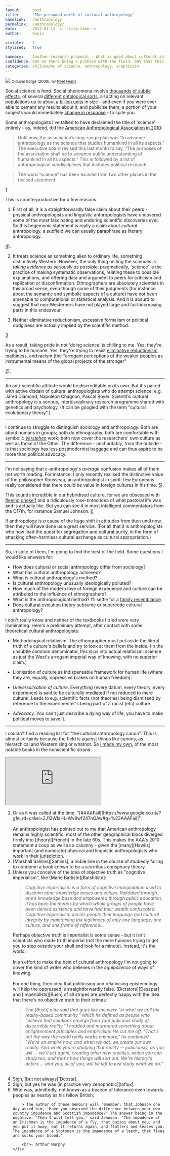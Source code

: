 ```yaml
---
layout:     post
title:      "The presumed worth of cultural anthropology"
baselink:   /anthropology
permalink:  /anthropology/
date:       2017-01-11  <!--site.time-->
author:     Gavin   

visible:    1
stylised:   true

summary:    Another research proposal - What is good about cultural anthropology? Plus reading list.
confidence: 80% on there being a problem with the field. 60% that this is worth doing.
categories: philosophy of science, anthropology, scepticism
---
```


<img src="/img/olduvai.jpg" />
<small>Olduvai Gorge (2009), by <a href="http://www.flickr.com/photos/37563893@N00/4108809278/">Noel Feans</a></small>

Social science is _hard_. Social phenomena involve [thousands][Causa] [of subtle effects][Manzi], of several [different][Proph] [ontological sorts][Reason], all acting on relevant populations up to about [a billion units][Nation] in size - and even if you were ever able to cement any results about it, and publicise them, a portion of your subjects would immediately [change in response][Reflex] - to spite you.

Some anthropologists I've talked to have declaimed the title of 'science' entirely - as, indeed, did the [American Anthropological Association in 2010][Wade]:

> Until now, the association’s long-range plan was “to advance anthropology as the science that studies humankind in all its aspects.” The executive board revised this last month to say, “The purposes of the association shall be to advance public understanding of humankind in all its aspects.” This is followed by a list of anthropological subdisciplines that includes political research.

> The word “science” has been excised from two other places in the revised statement.

<a href="#fn:1" id="fnref:1">1</a>

This is counterproductive for a few reasons. 

1. First of all, it is a straightforwardly false claim about their peers - physical anthropologists and linguistic anthropologists have uncovered some of the most fascinating and enduring scientific discoveries ever. So this hegemonic statement is really a claim about _cultural_ anthropology, a subfield we can usually paraphrase as literary anthropology. 

<a href="#fn:4" id="fnref:4">4</a>). 


2. It treats science as something alien to ordinary life, something distinctively Western. However, the only thing uniting the sciences is _taking evidence as seriously as possible_: pragmatically, 'science' is the practice of making systematic observations, relating these to possible explanations, and offering data and argument to peers for criticism and replication or disconfirmation. Ethnographers are absolutely scientists in this broad sense, even though some of their judgments (for instance about the semantic and symbolic aspects of a culture) have not been amenable to computational or statistical analysis. And it is absurd to suggest that non-Westerners have not played large and fast-increasing parts in this endeavour.

3. Neither eliminative reductionism, excessive formalism or political dodginess are actually implied by the scientific method. 

<a href="#fn:3" id="fnref:3">3</a>

As a result, taking pride in not 'doing science' is chilling to me. Yes: they're trying to be humane. Yes, they're trying to resist [eliminative reductionism][ElMat], [mathiness][Mathy], and racism (the "arrogant perceptions of the weaker peoples as instrumental means of the global projects of the stronger" 

<a href="#fn:2" id="fnref:2">2</a>). 



---

An anti-scientific attitude would be discreditable on its own. But it's paired with active disdain of cultural anthropologists who do attempt science: e.g. Jared Diamond, Napoleon Chagnon, Pascal Boyer. Scientific cultural anthropology is a serious, interdisciplinary research programme shared with genetics and psychology. (It can be googled with the term "cultural evolutionary theory".)

---

I continue to struggle to distinguish sociology and anthropology. Both are about humans in groups; both do ethnography; both are comfortable with symbolic [_Verstehen_][Weber] work; both now cover the researchers' own culture as well as those of the Other. The difference - uncharitably, from the outside - is that sociology has less postmodernist baggage and can thus aspire to be more than political advocacy.

---

I'm not saying that c-anthropology's _average_ confusion makes all of them not worth reading. For instance: I only recently realised the distinctive value of the philosopher Rousseau, an anthropologist in spirit: few Europeans really considered that there could be value in foreign cultures in his time. <a href="#fn:5" id="fnref:5">5</a>). 

This sounds incredible in our hybridised culture, for we are obsessed with [fleeing oneself][Travel] and a ridiculously rose-tinted idea of what pastoral life was and is actually like. But you can see it in most intelligent commentators from the C17th, for instance Samuel Johnson. <a href="#fn:6" id="fnref:6">6</a>




If anthropology is _a_ cause of the huge shift in attitudes from then until now, then they will have done us a great service. (For all that it is anthropologists who now lead the quest for segregation and cultural purity, in the form of attacking often-harmless cultural exchange as cultural appropriation.)

---

So, in spite of them, I'm going to find the best of the field. Some questions I would like answers for:

* How does cultural or social anthropology differ from sociology?
* What has cultural anthropology achieved?
* What is cultural anthropology's method?
* Is cultural anthropology unusually ideologically polluted?
* How much of the modern love of foreign experience and culture can be attributed to the influence of ethnographers?
* What is the anthropological method? I'll settle for a [family resemblance][Fam].
* Does [cultural evolution][CultEv] [theory][DualInt] subsume or supercede cultural anthropology?

I don't really know and neither of the textbooks I tried were very illuminating. Here's a preliminary attempt, after contact with some theoretical cultural anthropologists:

* Methodological relativism. The ethnographer must put aside the literal truth of a culture's beliefs and try to look at them from the inside. (In the unsubtle common denominator, this slips into actual relativism: science as just the West's arrogant imperial way of knowing, with no superior claim.)

* Lionisation of culture as indispensable framework for human life (where they are, equally, oppressive brakes on human freedom).

* _Universalisation of culture_. Everything (every datum, every theory, every experience) is said to be culturally mediated if not reduced to mere cultural. Leads to e.g. scientific facts (not theories) being dismissed by reference to the experimenter's being part of a racist (etc) culture.

* _Advocacy_. You can't just describe a dying way of life, you have to make political moves to save it.

---

I couldn't find a reading list for "the cultural anthropology canon". This is almost certainly because the field is against things like canons, as hierarchical and Westernising or whatnot. So [I made my own][ReadingList], of the most notable books in the nonscientific strand:




<iframe src="https://docs.google.com/spreadsheets/d/1EuFXFPpzRCG9Vjsb8zYPMmAPAnqM2bd_U0xfmD9Ctig/pubhtml?gid=0&amp;single=true&amp;widget=true&amp;headers=false"></iframe>



<!--    Fn  -->
<div class="footnotes"><ol>
    <!-- 1 -->
    <li class="footnote" id="fn:1">
        Or as it was called at the time, "[#AAAFail][https://www.google.co.uk/?gfe_rd=cr&ei=2J12WIaHL-Wv8wf247nQAw#q=%23AAAFail]".
        <br><br>
        An anthropologist has pointed out to me that American anthropology remains highly scientific; most of the other geographical blocs diverged firmly into [theory][French] in the late 60s. This makes the AAA's 2010 statement a coup as well as a calumny - given the [many][Hawks] important (and numerate) physical and linguistic anthropologists who work in their jurisdiction.
    </li>
    <li class="footnote" id="fn:2">
        [Marshall Sahlins][Sahlins], a noble line in the course of studiedly failing to condemn a book known to be a scurrilous conspiracy theory.
    </li>
    <li class="footnote" id="fn:3">
        Unless you conceive of the idea of objective truth as "cognitive imperialism", like [Marie Battiste][Batshitste]: 
        <blockquote><i>Cognitive imperialism is a form of cognitive manipulation used to disclaim other knowledge bases and values. Validated through one’s knowledge base and empowered through public education, it has been the means by which whole groups of people have been denied existence and have had their wealth confiscated. Cognitive imperialism denies people their language and cultural integrity by maintaining the legitimacy of only one language, one culture, and one frame of reference...</i></blockquote>
        Perhaps objective truth is imperialist is some sense - but it isn't scientists who made truth imperial (not the mere humans trying to get you to step outside your skull and look for a minute). Instead, it's the world. <br><br>
        In an effort to make the best of cultural anthropology I'm not going to cover the kind of writer who believes in the <i>equipollence</i> of ways of knowing. <br><br>
        For one thing, their idea that politicising and relativising epistemology will help the oppressed is straightforwardly false. [Dictators][Desapar] and [imperialists][Bush] of all stripes are perfectly happy with the idea that there's no objective truth to their crimes:
        <blockquote><i>The [Bush] aide said that guys like me were "in what we call the reality-based community," which he defined as people who "believe that solutions emerge from your judicious study of discernible reality." I nodded and murmured something about enlightenment principles and empiricism. He cut me off. "That's not the way the world really works anymore," he continued. "We're an empire now, and when we act, we create our own reality. And while you're studying that reality -- judiciously, as you will -- we'll act again, creating other new realities, which you can study too, and that's how things will sort out. We're history's actors ... and you, all of you, will be left to just study what we do."</i></blockquote>
    </li><br>
    <li class="footnote" id="fn:4">
        Sigh, [but not always][Dcosta].
    </li>
    <li class="footnote" id="fn:5">
        Sigh, but yes he was [in practice very xenophobic][Influx].
    </li>
    <li class="footnote" id="fn:6">
        Who was, admittedly, not known as a beacon of tolerance even towards peoples as nearby as his fellow British:
        
        > The author of these memoirs will remember, that Johnson one day asked him, 'Have you observed the difference between your own country impudence and Scottish impudence?' The answer being in the negative: 'Then I will tell you,' said Johnson. 'The impudence of an Irishman is the impudence of a fly, that buzzes about you, and you put it away, but it returns again, and flutters and teazes you. The impudence of a Scotsman is the impudence of a leech, that fixes and sucks your blood.' 

        <br>- Arthur Murphy
    </li>
</ol></div>


<!--  -->

[Steel]:            http://rationalwiki.org/wiki/Straw_man#Steel_manning
[Causa]:            http://thingfinder.blogspot.co.uk/2013/06/causal-density.html
[Manzi]:            http://www.city-journal.org/html/what-social-science-does%E2%80%94and-doesn%E2%80%99t%E2%80%94know-13297.html
[Nation]:           https://en.wikipedia.org/wiki/Nation
[Proph]:            https://en.wikipedia.org/wiki/Self-fulfilling_prophecy
[Reason]:           http://www.academia.edu/504143/Reasons_and_causes_the_philosophical_battle_and_the_meta-philosophical_war
[Reflex]:           https://en.wikipedia.org/wiki/Reflexivity_(social_theory)

[ElMat]:            https://en.wikipedia.org/wiki/Eliminative_materialism
[Mathy]:            https://en.wikipedia.org/wiki/Mathiness
[Wade]:             http://www.nytimes.com/2010/12/10/science/10anthropology.html
[Sahlins]:          http://anthroniche.com/darkness_documents/0246.htm


[Fam]:              https://en.wikipedia.org/wiki/Family_resemblance
[Travel]:           https://en.wikipedia.org/wiki/Travel
[CultEv]:           https://en.wikipedia.org/wiki/Cultural_evolution
[DualInt]:          https://en.wikipedia.org/wiki/Dual_inheritance_theory
[ReadingList]:      https://docs.google.com/spreadsheets/d/1EuFXFPpzRCG9Vjsb8zYPMmAPAnqM2bd_U0xfmD9Ctig/edit?usp=sharing
[French]:           http://ndpr.nd.edu/news/23732-french-theory-how-foucault-derrida-deleuze-co-transformed-the-intellectual-life-of-the-united-states/
[Hawks]:            https://en.wikipedia.org/wiki/John_D._Hawks
[Batshitste]:       http://www.academia.edu/3375020/Indigenous_Knowledge_Foundations_for_First_Nations
[Desapar]:          https://en.wikipedia.org/wiki/Forced_disappearance
[Bush]:             http://www.nytimes.com/2004/10/17/magazine/faith-certainty-and-the-presidency-of-george-w-bush.html
[Dcosta]:           http://www.anthropologyinpractice.com/2010/12/anthropology-just-says-no-to-science.html
[Influx]:           https://books.google.co.uk/books?id=MfDnCwAAQBAJ&pg=PA196&lpg=PA196&dq=influx+of+foreigners+rousseau&source=bl&ots=s0fP7min2c&sig=eJnatuX5NgvLoKDWUsua8Q8-y_4&hl=en&sa=X&ved=0ahUKEwiOk_DciLvRAhUCG5oKHUVJCJcQ6AEIGjAA#v=onepage&q=influx%20of%20foreigners&f=false
[Weber]:            https://en.wikipedia.org/wiki/Verstehen
